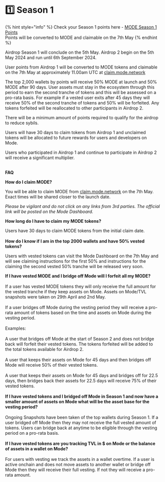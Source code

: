 # 1️⃣ Season 1

{% hint style="info" %}
Check your Season 1 points here - [MODE Season 1 Points](https://docs.google.com/spreadsheets/d/1zW1j6KTjx-hP9MhXlfS8xg46Ul8QzywcEf4S8u-ktfg)\
Points will be converted to MODE and claimable on the 7th May
{% endhint %}

Airdrop Season 1 will conclude on the 5th May. Airdrop 2 begin on the 5th May 2024 and run until 6th September 2024.&#x20;

User points from Airdrop 1 will be converted to MODE tokens and claimable on the 7th May at approximately 11.00am UTC at [claim.mode.network](https://claim.mode.network/)

The top 2,000 wallets by points will receive 50% MODE at launch and 50% MODE after 90 days. User assets must stay in the ecosystem through this period to earn the second tranche of tokens and this will be assessed on a pro-rata basis. For example if a vested user exits after 45 days they will receive 50% of the second tranche of tokens and 50% will be forfeited. Any tokens forfeited will be reallocated to other participants in Airdrop 2.

There will be a minimum amount of points required to qualify for the airdrop to reduce sybils.

Users will have 30 days to claim tokens from Airdrop 1 and unclaimed tokens will be allocated to future rewards for users and developers on Mode.

Users who participated in Airdrop 1 and continue to participate in Airdrop 2 will receive a significant multiplier.

\
**FAQ**

**How do I claim MODE?**

You will be able to claim MODE from [claim.mode.network](https://claim.mode.network/) on the 7th May. Exact times will be shared closer to the launch date.

_Please be vigilant and do not click on any links from 3rd parties. The official link will be posted on the Mode Dashboard._

**How long do I have to claim my MODE tokens?**

Users have 30 days to claim MODE tokens from the initial claim date.\
\
**How do I know if I am in the top 2000 wallets and have 50% vested tokens?**

Users with vested tokens can visit the Mode Dashboard on the 7th May and will see claiming instructions for the first 50% and instructions for the claiming the second vested 50% tranche will be released very soon.

**If I have vested MODE and I bridge off Mode will I forfeit all my MODE?**\
\
If a user has vested MODE tokens they will only receive the full amount for the vested tranche if they keep assets on Mode. Assets on Mode/TVL snapshots were taken on 29th April and 2nd May.\
\
If a user bridges off Mode during the vesting period they will receive a pro-rata amount of tokens based on the time and assets on Mode during the vesting period.\
\
Examples:\
\
A user that bridges off Mode at the start of Season 2 and does not bridge back will forfeit their vested tokens. The tokens forfeited will be added to the total tokens available for Airdrop 2.\
\
A user that keeps their assets on Mode for 45 days and then bridges off Mode will receive 50% of their vested tokens.\
\
A user that keeps their assets on Mode for 45 days and bridges off for 22.5 days, then bridges back their assets for 22.5 days will receive 75% of their vested tokens.\
\
**If I have vested tokens and I bridged off Mode in Season 1 and now have a smaller amount of assets on Mode what will be the asset base for the vesting period?**\
\
Ongoing Snapshots have been taken of the top wallets during Season 1. If a user bridged off Mode then they may not receive the full vested amount of tokens. Users can bridge back at anytime to be eligible through the vesting period on a pro-rata basis.\
\
**If I have vested tokens are you tracking TVL in $ on Mode or the balance of assets in a wallet on Mode?**\
\
For users with vesting we track the assets in a wallet overtime. If a user is active onchain and does not move assets to another wallet or bridge off Mode then they will receive their full vesting. If not they will receive a pro-rata amount.
